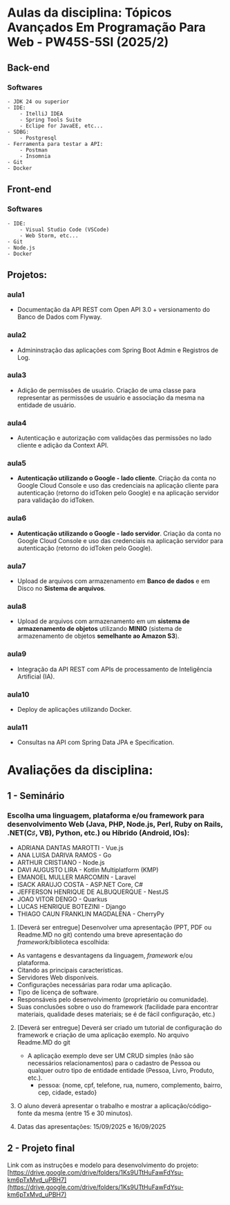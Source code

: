 # Aulas da disciplina: Tópicos Avançados Em Programação Para Web - PW45S-5SI (2025/2)

## Back-end 
### Softwares
	- JDK 24 ou superior
	- IDE:
		- ItelliJ IDEA
		- Spring Tools Suite	
		- Eclipe for JavaEE, etc...
	- SDBG:
		- Postgresql
	- Ferramenta para testar a API:
		- Postman
		- Insomnia
	- Git
	- Docker
	
## Front-end 
### Softwares
	- IDE:
		- Visual Studio Code (VSCode)
		- Web Storm, etc...
	- Git
	- Node.js
	- Docker

## Projetos:


### aula1
- Documentação da API REST com Open API 3.0 + versionamento do Banco de Dados com Flyway.

### aula2
- Admininstração das aplicações com Spring Boot Admin e Registros de Log.

### aula3
- Adição de permissões de usuário. Criação de uma classe para representar as permissões de usuário e associação da mesma na entidade de usuário.

### aula4
- Autenticação e autorização com validações das permissões no lado cliente e adição da Context API.

### aula5
- **Autenticação utilizando o Google - lado cliente**. Criação da conta no Google Cloud Console e uso das credenciais na aplicação cliente para autenticação (retorno do idToken pelo Google) e na aplicação servidor para validação do idToken.

### aula6
- **Autenticação utilizando o Google - lado servidor**. Criação da conta no Google Cloud Console e uso das credenciais na aplicação servidor para autenticação (retorno do idToken pelo Google).

### aula7
- Upload de arquivos com armazenamento em **Banco de dados** e em Disco no **Sistema de arquivos**.

### aula8
- Upload de arquivos com armazenamento em um **sistema de armazenamento de objetos** utilizando **MINIO** (sistema de armazenamento de objetos **semelhante ao Amazon S3**).

### aula9
- Integração da API REST com APIs de processamento de Inteligência Artificial (IA).

### aula10
- Deploy de aplicações utilizando Docker.

### aula11
- Consultas na API com Spring Data JPA e Specification.


# Avaliações da disciplina:

## 1 - Seminário
### Escolha uma linguagem, plataforma e/ou framework para desenvolvimento Web (Java, PHP, Node.js, Perl, Ruby on Rails, .NET(C♯, VB), Python, etc.) ou Híbrido (Android, IOs):

- ADRIANA DANTAS MAROTTI - Vue.js
- ANA LUISA DARIVA RAMOS - Go
- ARTHUR CRISTIANO - Node.js
- DAVI AUGUSTO LIRA - Kotlin Multiplatform (KMP)
- EMANOEL MULLER MARCOMIN - Laravel
- ISACK ARAUJO COSTA - ASP.NET Core, C#
- JEFFERSON HENRIQUE DE ALBUQUERQUE - NestJS
- JOAO VITOR DENGO - Quarkus
- LUCAS HENRIQUE BOTEZINI - Django
- THIAGO CAUN FRANKLIN MAGDALENA - CherryPy

1. [Deverá ser entregue] Desenvolver uma apresentação (PPT, PDF ou Readme.MD no git) contendo uma breve apresentação do *framework*/biblioteca escolhida:
- As vantagens e desvantagens da linguagem, *framework* e/ou plataforma. 
- Citando as principais características. 
- Servidores Web disponíveis. 
- Configurações necessárias para rodar uma aplicação. 
- Tipo de licença de software. 
- Responsáveis pelo desenvolvimento (proprietário ou comunidade). 
- Suas conclusões sobre o uso do framework (facilidade para encontrar materiais, qualidade deses materiais; se é de fácil configuração, etc.)


2. [Deverá ser entregue] Deverá ser criado um tutorial de configuração do framework e criação de uma aplicação exemplo. No arquivo Readme.MD do git
	- A aplicação exemplo deve ser UM CRUD simples (não são necessários relacionamentos) para o cadastro de Pessoa ou qualquer outro tipo de entidade entidade (Pessoa, Livro, Produto, etc.).
		- pessoa: {nome, cpf, telefone, rua, numero, complemento, bairro, cep, cidade, estado}


3. O aluno deverá apresentar o trabalho e mostrar a aplicação/código-fonte da mesma (entre 15 e 30 minutos).

4. Datas das apresentações: 15/09/2025 e 16/09/2025


## 2 - Projeto final

Link com as instruções e modelo para desenvolvimento do projeto: [https://drive.google.com/drive/folders/1Ks9UTtHuFawFdYsu-km6pTxMvd_uPBH7](https://drive.google.com/drive/folders/1Ks9UTtHuFawFdYsu-km6pTxMvd_uPBH7)